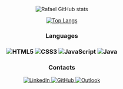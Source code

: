 <section align="center">

![Rafael GitHub stats](https://github-readme-stats.vercel.app/api?username=rafael-gsousa&show_icons=true&theme=dracula)

[![Top Langs](https://github-readme-stats.vercel.app/api/top-langs/?username=rafael-gsousa)](https://github.com/rafael-gsousa/github-readme-stats)


<h3> Languages <h3>

![HTML5](https://img.shields.io/badge/html5-%23E34F26.svg?style=for-the-badge&logo=html5&logoColor=white)
![CSS3](https://img.shields.io/badge/css3-%231572B6.svg?style=for-the-badge&logo=css3&logoColor=white)
![JavaScript](https://img.shields.io/badge/javascript-%23323330.svg?style=for-the-badge&logo=javascript&logoColor=%23F7DF1E)
![Java](https://img.shields.io/badge/java-%23ED8B00.svg?style=for-the-badge&logo=java&logoColor=white)

<h3 > Contacts </h3>

<a href="https://www.linkedin.com/in/rafael-galdino-7a4b0180/" target="_blank"> ![LinkedIn](https://img.shields.io/badge/LinkedIn-0077B5?style=for-the-badge&logo=linkedin&logoColor=white) </a><a href="https://github.com/Rafael-GSousa" target="_blank"> ![GitHub](https://img.shields.io/badge/GitHub-100000?style=for-the-badge&logo=github&logoColor=white) </a><a href="mailto:rafael.gsousa@outlook.com" target="_blank"> ![Outlook](https://img.shields.io/badge/-Outlook-blue?style=for-the-badge&logo=outlook&logoColor=white) </a>

</section>
